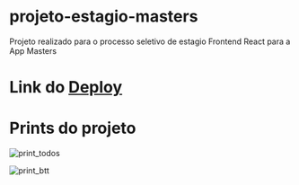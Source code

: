 # projeto-estagio-masters
Projeto realizado para o processo seletivo de estagio Frontend React para a App Masters

# Link do [Deploy](https://projeto-estagio-masters.vercel.app/)

# Prints do projeto
![print_todos](https://github.com/MenotiFilho/projeto-estagio-masters/assets/15065468/81dabe59-94b5-41c2-b5ce-6b98458fac2a)

![print_btt](https://github.com/MenotiFilho/projeto-estagio-masters/assets/15065468/aac43605-f9c7-45e3-b152-511b39ee599a)
